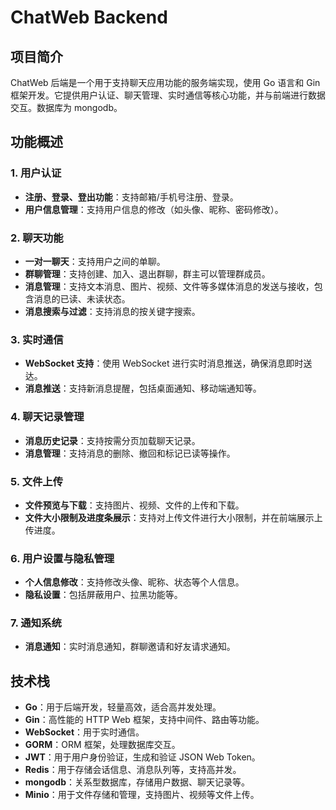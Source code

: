 # ChatWeb Backend

## 项目简介

ChatWeb 后端是一个用于支持聊天应用功能的服务端实现，使用 Go 语言和 Gin 框架开发。它提供用户认证、聊天管理、实时通信等核心功能，并与前端进行数据交互。数据库为 mongodb。

## 功能概述

### 1. 用户认证

- **注册、登录、登出功能**：支持邮箱/手机号注册、登录。
- **用户信息管理**：支持用户信息的修改（如头像、昵称、密码修改）。

### 2. 聊天功能

- **一对一聊天**：支持用户之间的单聊。
- **群聊管理**：支持创建、加入、退出群聊，群主可以管理群成员。
- **消息管理**：支持文本消息、图片、视频、文件等多媒体消息的发送与接收，包含消息的已读、未读状态。
- **消息搜索与过滤**：支持消息的按关键字搜索。

### 3. 实时通信

- **WebSocket 支持**：使用 WebSocket 进行实时消息推送，确保消息即时送达。
- **消息推送**：支持新消息提醒，包括桌面通知、移动端通知等。

### 4. 聊天记录管理

- **消息历史记录**：支持按需分页加载聊天记录。
- **消息管理**：支持消息的删除、撤回和标记已读等操作。

### 5. 文件上传

- **文件预览与下载**：支持图片、视频、文件的上传和下载。
- **文件大小限制及进度条展示**：支持对上传文件进行大小限制，并在前端展示上传进度。

### 6. 用户设置与隐私管理

- **个人信息修改**：支持修改头像、昵称、状态等个人信息。
- **隐私设置**：包括屏蔽用户、拉黑功能等。

### 7. 通知系统

- **消息通知**：实时消息通知，群聊邀请和好友请求通知。

## 技术栈

- **Go**：用于后端开发，轻量高效，适合高并发处理。
- **Gin**：高性能的 HTTP Web 框架，支持中间件、路由等功能。
- **WebSocket**：用于实时通信。
- **GORM**：ORM 框架，处理数据库交互。
- **JWT**：用于用户身份验证，生成和验证 JSON Web Token。
- **Redis**：用于存储会话信息、消息队列等，支持高并发。
- **mongodb**：关系型数据库，存储用户数据、聊天记录等。
- **Minio**：用于文件存储和管理，支持图片、视频等文件上传。

